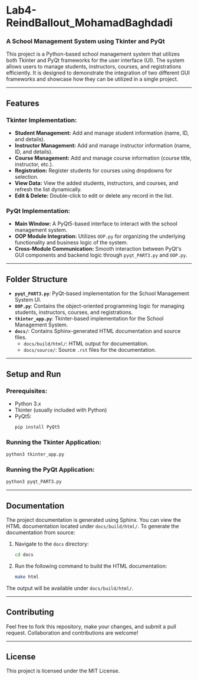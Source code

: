 
# Lab4-ReindBallout_MohamadBaghdadi

### A School Management System using Tkinter and PyQt

This project is a Python-based school management system that utilizes both Tkinter and PyQt frameworks for the user interface (UI). The system allows users to manage students, instructors, courses, and registrations efficiently. It is designed to demonstrate the integration of two different GUI frameworks and showcase how they can be utilized in a single project.

---

## Features

### Tkinter Implementation:
- **Student Management:** Add and manage student information (name, ID, and details).
- **Instructor Management:** Add and manage instructor information (name, ID, and details).
- **Course Management:** Add and manage course information (course title, instructor, etc.).
- **Registration:** Register students for courses using dropdowns for selection.
- **View Data:** View the added students, instructors, and courses, and refresh the list dynamically.
- **Edit & Delete:** Double-click to edit or delete any record in the list.

### PyQt Implementation:
- **Main Window:** A PyQt5-based interface to interact with the school management system.
- **OOP Module Integration:** Utilizes `OOP.py` for organizing the underlying functionality and business logic of the system.
- **Cross-Module Communication:** Smooth interaction between PyQt's GUI components and backend logic through `pyqt_PART3.py` and `OOP.py`.

---

## Folder Structure

- **`pyqt_PART3.py`**: PyQt-based implementation for the School Management System UI.
- **`OOP.py`**: Contains the object-oriented programming logic for managing students, instructors, courses, and registrations.
- **`tkinter_app.py`**: Tkinter-based implementation for the School Management System.
- **`docs/`**: Contains Sphinx-generated HTML documentation and source files.
  - `docs/build/html/`: HTML output for documentation.
  - `docs/source/`: Source `.rst` files for the documentation.
  
---

## Setup and Run

### Prerequisites:
- Python 3.x
- Tkinter (usually included with Python)
- PyQt5:
  ```bash
  pip install PyQt5
  ```

### Running the Tkinter Application:
```bash
python3 tkinter_app.py
```

### Running the PyQt Application:
```bash
python3 pyqt_PART3.py
```

---

## Documentation

The project documentation is generated using Sphinx. You can view the HTML documentation located under `docs/build/html/`. To generate the documentation from source:

1. Navigate to the `docs` directory:
   ```bash
   cd docs
   ```

2. Run the following command to build the HTML documentation:
   ```bash
   make html
   ```

The output will be available under `docs/build/html/`.

---

## Contributing

Feel free to fork this repository, make your changes, and submit a pull request. Collaboration and contributions are welcome!

---

## License

This project is licensed under the MIT License.
